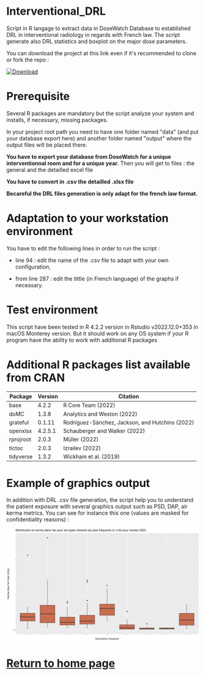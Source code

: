 # Interventional_DRL

Script in R langage to extract data in DoseWatch Database to established DRL in interventional radiology in regards with French law. The script generate also DRL statistics and boxplot on the major dose parameters.

You can download the project at this link even if it's recommended to clone or fork the repo :

[![Download](https://img.shields.io/badge/DRL-download-red)](https://github.com/fgardavaud/Interventional_DRL/archive/refs/heads/master.zip)

# Prerequisite

Several R packages are mandatory but the script analyze your system and installs, if necessary, missing packages.

In your project root path you need to have one folder named "data" (and put your database export here) and another folder named "output" where the output files will be placed there.

**You have to export your database from DoseWatch for a unique interventionnal room and for a unique year.** Then you will get to files : the general and the detailled excel file

**You have to convert in .csv the detailled .xlsx file**

**Becareful the DRL files generation is only adapt for the french law format.**

# Adaptation to your workstation environment

You have to edit the following lines in order to run the script :

-   line 94 : edit the name of the .csv file to adapt with your own configuration,

-   from line 287 : edit the tittle (in French language) of the graphs if necessary.

# Test environment

This script have been tested in R 4.2.2 version in Rstudio v2022.12.0+353 in macOS Monterey version. But it should work on any OS system if your R program have the ability to work with additional R packages

# Additional R packages list available from CRAN

| **Package** | **Version** | **Citation**                                    |
|---------------|---------------|------------------------------------------|
| base        | 4.2.2       | R Core Team (2022)                              |
| doMC        | 1.3.8       | Analytics and Weston (2022)                     |
| grateful    | 0.1.11      | Rodríguez-Sánchez, Jackson, and Hutchins (2022) |
| openxlsx    | 4.2.5.1     | Schauberger and Walker (2022)                   |
| rprojroot   | 2.0.3       | Müller (2022)                                   |
| tictoc      | 2.0.3       | Izrailev (2022)                                 |
| tidyverse   | 1.3.2       | Wickham et al. (2019)                           |

# Example of graphics output

In addition with DRL .csv file generation, the script help you to understand the patient exposure with several graphics output such as PSD, DAP, air kerma metrics. You can see for instance this one (values are masked for confidentiality reasons) :

![](images/Boxplot_example.png)

# [Return to home page](https://fgardavaud.github.io/)

